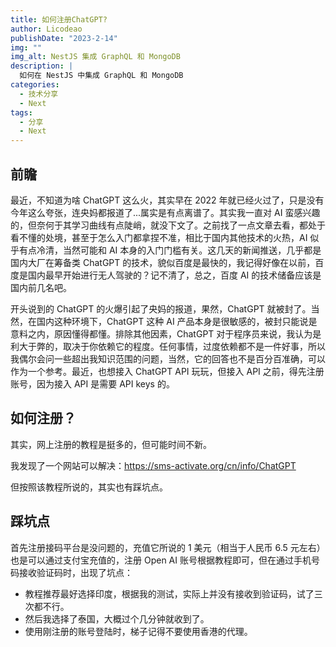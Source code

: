 ```yaml
---
title: 如何注册ChatGPT?
author: Licodeao
publishDate: "2023-2-14"
img: ""
img_alt: NestJS 集成 GraphQL 和 MongoDB
description: |
  如何在 NestJS 中集成 GraphQL 和 MongoDB
categories:
  - 技术分享
  - Next
tags:
  - 分享
  - Next
---
```


## 前瞻

最近，不知道为啥 ChatGPT 这么火，其实早在 2022 年就已经火过了，只是没有今年这么夸张，连央妈都报道了...属实是有点离谱了。其实我一直对 AI 蛮感兴趣的，但奈何于其学习曲线有点陡峭，就没下文了。之前找了一点文章去看，都处于看不懂的处境，甚至于怎么入门都拿捏不准，相比于国内其他技术的火热，AI 似乎有点冷清，当然可能和 AI 本身的入门门槛有关。这几天的新闻推送，几乎都是国内大厂在筹备类 ChatGPT 的技术，貌似百度是最快的，我记得好像在以前，百度是国内最早开始进行无人驾驶的？记不清了，总之，百度 AI 的技术储备应该是国内前几名吧。

开头说到的 ChatGPT 的火爆引起了央妈的报道，果然，ChatGPT 就被封了。当然，在国内这种环境下，ChatGPT 这种 AI 产品本身是很敏感的，被封只能说是意料之内，原因懂得都懂。排除其他因素，ChatGPT 对于程序员来说，我认为是利大于弊的，取决于你依赖它的程度。任何事情，过度依赖都不是一件好事，所以我偶尔会问一些超出我知识范围的问题，当然，它的回答也不是百分百准确，可以作为一个参考。最近，也想接入 ChatGPT API 玩玩，但接入 API 之前，得先注册账号，因为接入 API 是需要 API keys 的。

## 如何注册？

其实，网上注册的教程是挺多的，但可能时间不新。

我发现了一个网站可以解决：https://sms-activate.org/cn/info/ChatGPT

但按照该教程所说的，其实也有踩坑点。

## 踩坑点

首先注册接码平台是没问题的，充值它所说的 1 美元（相当于人民币 6.5 元左右）也是可以通过支付宝充值的，注册 Open AI 账号根据教程即可，但在通过手机号码接收验证码时，出现了坑点：

- 教程推荐最好选择印度，根据我的测试，实际上并没有接收到验证码，试了三次都不行。
- 然后我选择了泰国，大概过个几分钟就收到了。
- 使用刚注册的账号登陆时，梯子记得不要使用香港的代理。
